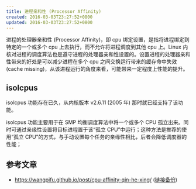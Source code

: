 ```yaml
---
title: 进程亲和性 (Processor Affinity)
created: 2016-03-03T23:27:52+0800
updated: 2016-03-03T23:27:52+0800
---
```



进程的处理器亲和性 (Processor Affinity)，即 cpu 绑定设置，是指将进程绑定到特定的一个或多个 cpu 上去执行，而不允许将进程调度到其他 cpu 上。Linux 内核对进程的调度算法也是遵守进程的处理器亲和性设置的。设置进程的处理器亲和性带来的好处是可以减少进程在多个 cpu 之间交换运行带来的缓存命中失效 (cache missing)，从该进程运行的角度来看，可能带来一定程度上性能的提升。

## isolcpus

isolcpus 功能存在已久，从内核版本 v2.6.11 (2005 年) 那时就已经支持了该功能。

isolcpus 功能主要用于在 SMP 均衡调度算法中将一个或多个 CPU 孤立出来。同时可通过亲缘性设置将目标进程置于该“孤立 CPU”中运行；这种方法是推荐的使用“孤立 CPU”的方式，与手动设置每个任务的亲缘性相比，后者会降低调度器的性能；






## 参考文章

- https://wangpifu.github.io/post/cpu-affinity-qin-he-xing/ ([链接备份](https://web.archive.org/web/20200913043452/https://wangpifu.github.io/post/cpu-affinity-qin-he-xing/))
